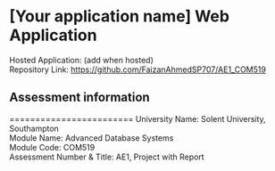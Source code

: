 <!--- Need to add what the name of your application will be down below in the first heading> --->
# \[Your application name\] Web Application
Hosted Application: (add when hosted)<br>
Repository Link: https://github.com/FaizanAhmedSP707/AE1_COM519 <!--- This may need updating!--->

## Assessment information
========================
University Name: Solent University, Southampton<br>
Module Name: Advanced Database Systems<br>
Module Code: COM519<br>
Assessment Number & Title: AE1, Project with Report<br>